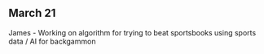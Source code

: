 ## March 21

James - Working on algorithm for trying to beat sportsbooks using sports data / AI for backgammon